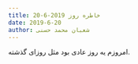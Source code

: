 ```yaml
---
title: خاطره روز 2019-6-20
date: 2019-6-20
author: شعبان محمد حسنی
---
```


امروزم یه روز عادی بود مثل روزای گذشته.